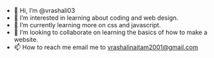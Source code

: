 - 👋 Hi, I’m @vrashali03
- 👀 I’m interested in learning about coding and web design.
- 🌱 I’m currently learning more on css and javascript.
- 💞️ I’m looking to collaborate on learning the basics of how to make a website.
- 📫 How to reach me email me to vrashalinaitam2001@gmail.com

<!---
vrashali03/vrashali03 is a ✨ special ✨ repository because its `README.md` (this file) appears on your GitHub profile.
You can click the Preview link to take a look at your changes.
--->
